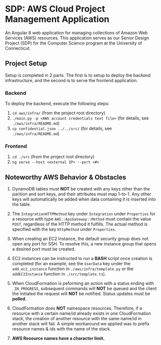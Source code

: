 # SDP: AWS Cloud Project Management Application

An Angular 8 web application for managing collections of Amazon Web Services (AWS) resources.
This application serves as our Senior Design Project (SDP) for the Computer Science program at the University of Connecticut.


## Project Setup

Setup is completed in 2 parts. The first is to setup to deploy the backend infrastructure, and the second is to serve the frontend application.


### Backend

To deploy the backend, execute the following steps:

1. `cd aws/infra/` (from the project root directory)
2. `./main.py -p <AWS account credentials text file>` (for details, see `./aws/infra/README.md`)
3. `cp confidential.json ../../src/` (for details, see `./aws/infra/README.md`)


### Frontend

1. `cd ./src` (from the project root directory)
2. `ng serve --host <external IP> --port <#>`


## Noteworthy AWS Behavior & Obstacles

1. DynamoDB tables must **NOT** be created with any keys other than the parition and sort keys, and their attributes must map 1-to-1.
Any other keys will automatically be added when data containing it is inserted into the table.

2. The `IntegrationHTTPMethod` key under `Integration` under `Properties` for a resource with type `AWS::ApiGateway::Method` must contain the value `POST`, regardless of the HTTP method it fulfills.
The actual method is specified with the key `HttpMethod` under `Properties`.

3. When creating an EC2 Instance, the default security group does not open any port for SSH.
To resolve this, a new instance group that opens a desired port must be created.

4. EC2 instances can be instructed to run a **BASH** script once creation is completed (for an example, see the `UserData` key under the `add_ec2_instance` function in `./aws/infra/template.py` or the `addEC2Instance` function in `./src/template.ts`).

5. When CloudFormation is peforming an action with a status ending with `_IN_PROGRESS`, subsequent commands will **NOT** be queued and the client the initiated the request will **NOT** be notified.
Status updates must be **polled**.

6. CloudFormation does **NOT** namespace resources.
Therefore, if a resource with a certain name/id already exists in one CloudFormation stack, the creation of another resource with the same name/id in another stack will fail.
A simple workaround we applied was to prefix resource names & ids with the name of the stack.

7. **AWS Resource names have a character limit.**
